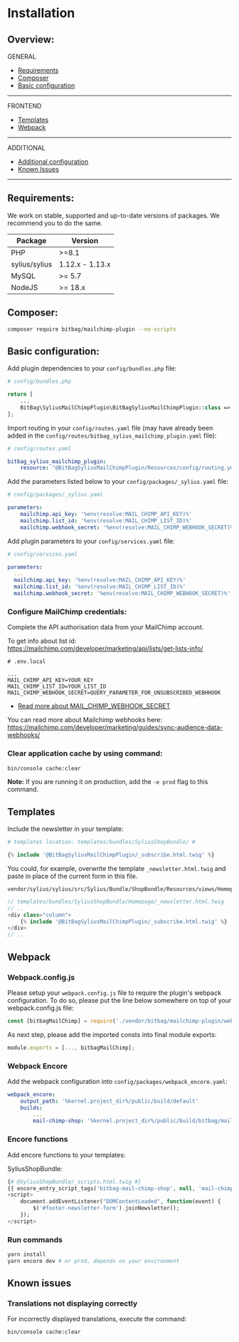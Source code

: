 # Installation

## Overview:
GENERAL
- [Requirements](#requirements)
- [Composer](#composer)
- [Basic configuration](#basic-configuration)
---
FRONTEND
- [Templates](#templates)
- [Webpack](#webpack)
---
ADDITIONAL
- [Additional configuration](#additional-configuration)
- [Known Issues](#known-issues)
---

## Requirements:
We work on stable, supported and up-to-date versions of packages. We recommend you to do the same.

| Package       | Version         |
|---------------|-----------------|
| PHP           | \>=8.1          |
| sylius/sylius | 1.12.x - 1.13.x |
| MySQL         | \>= 5.7         |
| NodeJS        | \>= 18.x        |

## Composer:
```bash
composer require bitbag/mailchimp-plugin --no-scripts
```

## Basic configuration:
Add plugin dependencies to your `config/bundles.php` file:

```php
# config/bundles.php

return [
    ...
    BitBag\SyliusMailChimpPlugin\BitBagSyliusMailChimpPlugin::class => ['all' => true],
];
```

Import routing in your `config/routes.yaml` file 
(may have already been added in the `config/routes/bitbag_sylius_mailchimp_plugin.yaml` file):

```yaml
# config/routes.yaml

bitbag_sylius_mailchimp_plugin:
    resource: "@BitBagSyliusMailChimpPlugin/Resources/config/routing.yml"
```

Add the parameters listed below to your `config/packages/_sylius.yaml` file:
```yaml
# config/packages/_sylius.yaml

parameters:
    mailchimp.api_key: '%env(resolve:MAIL_CHIMP_API_KEY)%'
    mailchimp.list_id: '%env(resolve:MAIL_CHIMP_LIST_ID)%'
    mailchimp.webhook_secret: '%env(resolve:MAIL_CHIMP_WEBHOOK_SECRET)%'
```

Add plugin parameters to your `config/services.yaml` file:
```yaml
# config/services.yaml

parameters:
  ...
  mailchimp.api_key: '%env(resolve:MAIL_CHIMP_API_KEY)%'
  mailchimp.list_id: '%env(resolve:MAIL_CHIMP_LIST_ID)%'
  mailchimp.webhook_secret: '%env(resolve:MAIL_CHIMP_WEBHOOK_SECRET)%'
```

### Configure MailChimp credentials:
Complete the API authorisation data from your MailChimp account.

To get info about list id: https://mailchimp.com/developer/marketing/api/lists/get-lists-info/

```dotenv
# .env.local

...
MAIL_CHIMP_API_KEY=YOUR_KEY
MAIL_CHIMP_LIST_ID=YOUR_LIST_ID
MAIL_CHIMP_WEBHOOK_SECRET=QUERY_PARAMETER_FOR_UNSUBSCRIBED_WEBHHOOK
```

- [Read more about MAIL_CHIMP_WEBHOOK_SECRET](https://github.com/BitBagCommerce/SyliusMailChimpPlugin/blob/master/doc/mailchimp_webhook.md)

You can read more about Mailchimp webhooks here: https://mailchimp.com/developer/marketing/guides/sync-audience-data-webhooks/

### Clear application cache by using command:
```bash
bin/console cache:clear
```
**Note:** If you are running it on production, add the `-e prod` flag to this command.


## Templates
Include the newsletter in your template:
```php
# templates location: templates/bundles/SyliusShopBundle/ #

{% include '@BitBagSyliusMailChimpPlugin/_subscribe.html.twig' %}
```

You could, for example, overwrite the template `_newsletter.html.twig` and paste in place of the current form in this file.
```
vendor/sylius/sylius/src/Sylius/Bundle/ShopBundle/Resources/views/Homepage/_newsletter.html.twig
```

```php
// templates/bundles/SyliusShopBundle/Homepage/_newsletter.html.twig
// ..
<div class="column">
    {% include '@BitBagSyliusMailChimpPlugin/_subscribe.html.twig' %}
</div>
// ..
```

## Webpack
### Webpack.config.js

Please setup your `webpack.config.js` file to require the plugin's webpack configuration. To do so, please put the line below somewhere on top of your webpack.config.js file:
```js
const [bitbagMailChimp] = require('./vendor/bitbag/mailchimp-plugin/webpack.config.js');
```
As next step, please add the imported consts into final module exports:
```js
module.exports = [..., bitbagMailChimp];
```

### Webpack Encore
Add the webpack configuration into `config/packages/webpack_encore.yaml`:

```yaml
webpack_encore:
    output_path: '%kernel.project_dir%/public/build/default'
    builds:
        ...
        mail-chimp-shop: '%kernel.project_dir%/public/build/bitbag/mail-chimp/shop'
```

### Encore functions
Add encore functions to your templates:

SyliusShopBundle:
```php
{# @SyliusShopBundle/_scripts.html.twig #}
{{ encore_entry_script_tags('bitbag-mail-chimp-shop', null, 'mail-chimp-shop') }}
<script>
    document.addEventListener("DOMContentLoaded", function(event) { 
        $('#footer-newsletter-form').joinNewsletter();
    });
</script>
```

### Run commands
```bash
yarn install
yarn encore dev # or prod, depends on your environment
```

## Known issues
### Translations not displaying correctly
For incorrectly displayed translations, execute the command:
```bash
bin/console cache:clear
```
